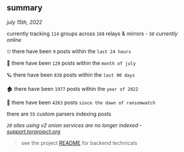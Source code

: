 
## summary
_july 15th, 2022_

currently tracking `114` groups across `168` relays & mirrors - _`58` currently online_

⏲ there have been `9` posts within the `last 24 hours`

🦈 there have been `129` posts within the `month of july`

🪐 there have been `838` posts within the `last 90 days`

🏚 there have been `1977` posts within the `year of 2022`

🦕 there have been `4263` posts `since the dawn of ransomwatch`

there are `55` custom parsers indexing posts

_`20` sites using v2 onion services are no longer indexed - [support.torproject.org](https://support.torproject.org/onionservices/v2-deprecation/)_

> see the project [README](https://github.com/joshhighet/ransomwatch#ransomwatch--) for backend technicals
